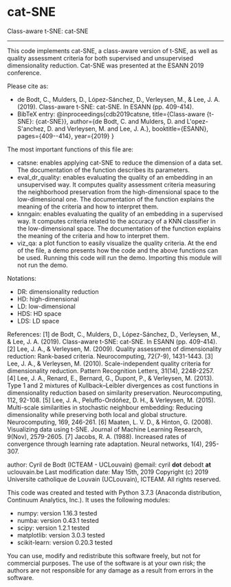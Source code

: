 # cat-SNE
Class-aware t-SNE: cat-SNE

----------

This code implements cat-SNE, a class-aware version of t-SNE, as well as quality assessment criteria for both supervised and unsupervised dimensionality reduction.
Cat-SNE was presented at the ESANN 2019 conference. 

Please cite as: 
- de Bodt, C., Mulders, D., López-Sánchez, D., Verleysen, M., & Lee, J. A. (2019). Class-aware t-SNE: cat-SNE. In ESANN (pp. 409-414).
- BibTeX entry:
@inproceedings{cdb2019catsne,
 title={Class-aware {t-SNE}: {cat-SNE}},
 author={de Bodt, C. and Mulders, D. and L\'opez-S\'anchez, D. and Verleysen, M. and Lee, J. A.},
 booktitle={ESANN},
 pages={409--414},
 year={2019}
}

The most important functions of this file are:
- catsne: enables applying cat-SNE to reduce the dimension of a data set. The documentation of the function describes its parameters. 
- eval_dr_quality: enables evaluating the quality of an embedding in an unsupervised way. It computes quality assessment criteria measuring the neighborhood preservation from the high-dimensional space to the low-dimensional one. The documentation of the function explains the meaning of the criteria and how to interpret them.
- knngain: enables evaluating the quality of an embedding in a supervised way. It computes criteria related to the accuracy of a KNN classifier in the low-dimensional space. The documentation of the function explains the meaning of the criteria and how to interpret them.
- viz_qa: a plot function to easily visualize the quality criteria. 
At the end of the file, a demo presents how the code and the above functions can be used. Running this code will run the demo. Importing this module will not run the demo. 

Notations:
- DR: dimensionality reduction
- HD: high-dimensional
- LD: low-dimensional
- HDS: HD space
- LDS: LD space

References:
[1] de Bodt, C., Mulders, D., López-Sánchez, D., Verleysen, M., & Lee, J. A. (2019). Class-aware t-SNE: cat-SNE. In ESANN (pp. 409-414).
[2] Lee, J. A., & Verleysen, M. (2009). Quality assessment of dimensionality reduction: Rank-based criteria. Neurocomputing, 72(7-9), 1431-1443.
[3] Lee, J. A., & Verleysen, M. (2010). Scale-independent quality criteria for dimensionality reduction. Pattern Recognition Letters, 31(14), 2248-2257.
[4] Lee, J. A., Renard, E., Bernard, G., Dupont, P., & Verleysen, M. (2013). Type 1 and 2 mixtures of Kullback–Leibler divergences as cost functions in dimensionality reduction based on similarity preservation. Neurocomputing, 112, 92-108.
[5] Lee, J. A., Peluffo-Ordóñez, D. H., & Verleysen, M. (2015). Multi-scale similarities in stochastic neighbour embedding: Reducing dimensionality while preserving both local and global structure. Neurocomputing, 169, 246-261.
[6] Maaten, L. V. D., & Hinton, G. (2008). Visualizing data using t-SNE. Journal of Machine Learning Research, 9(Nov), 2579-2605.
[7] Jacobs, R. A. (1988). Increased rates of convergence through learning rate adaptation. Neural networks, 1(4), 295-307.

author: Cyril de Bodt (ICTEAM - UCLouvain)
@email: cyril __dot__ debodt __at__ uclouvain.be
Last modification date: May 15th, 2019
Copyright (c) 2019 Universite catholique de Louvain (UCLouvain), ICTEAM. All rights reserved.

This code was created and tested with Python 3.7.3 (Anaconda distribution, Continuum Analytics, Inc.). It uses the following modules:
- numpy: version 1.16.3 tested
- numba: version 0.43.1 tested
- scipy: version 1.2.1 tested
- matplotlib: version 3.0.3 tested
- scikit-learn: version 0.20.3 tested

You can use, modify and redistribute this software freely, but not for commercial purposes. 
The use of the software is at your own risk; the authors are not responsible for any damage as a result from errors in the software.
